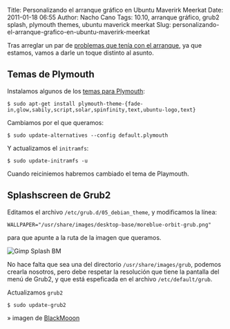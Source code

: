 Title: Personalizando el arranque gráfico en Ubuntu Maverirk Meerkat
Date: 2011-01-18 06:55
Author: Nacho Cano
Tags: 10.10, arranque gráfico, grub2 splash, plymouth themes, ubuntu maverick meerkat
Slug: personalizando-el-arranque-grafico-en-ubuntu-maverirk-meerkat

Tras arreglar un par de [problemas que tenía con el arranque][], ya que
estamos, vamos a darle un toque distinto al asunto.

Temas de Plymouth
-----------------

Instalamos algunos de los [temas para Plymouth][]:

    $ sudo apt-get install plymouth-theme-{fade-in,glow,sabily,script,solar,spinfinity,text,ubuntu-logo,text}

Cambiamos por el que queramos:

    $ sudo update-alternatives --config default.plymouth

Y actualizamos el `initramfs`:

    $ sudo update-initramfs -u

Cuando reiciniemos habremos cambiado el tema de Playmouth.

Splashscreen de Grub2
---------------------

Editamos el archivo `/etc/grub.d/05_debian_theme`, y modificamos la
línea:

    WALLPAPER="/usr/share/images/desktop-base/moreblue-orbit-grub.png"

para que apunte a la ruta de la imagen que queramos.

![Gimp Splash BM]({static}/images/gimp_splash_bm-296x300.png)

No hace falta que sea una del directorio `/usr/share/images/grub`,
podemos crearla nosotros, pero debe respetar la resolución que tiene la
pantalla del menú de Grub2, y que está espeficada en el archivo
`/etc/default/grub`.

Actualizamos `grub2`

    $ sudo update-grub2

» imagen de [BlackMooon][]

  [problemas que tenía con el arranque]: {filename}/admin/solucion-de-problemas-con-plymouth-y-ati-en-ubuntu-maverick-meerkat.md
    "solución de problemas con plymouth y ati en ubuntu maverick meerkat"
  [temas para Plymouth]: http://sliceoflinux.com/2010/05/14/cambia-el-tema-plymouth-de-tu-ubuntu-10-04/
    "temas para Plymouth"
  [BlackMooon]: http://blackmoondev.com/official-blackmoons-wallpapers/
    "BlackMooon"
